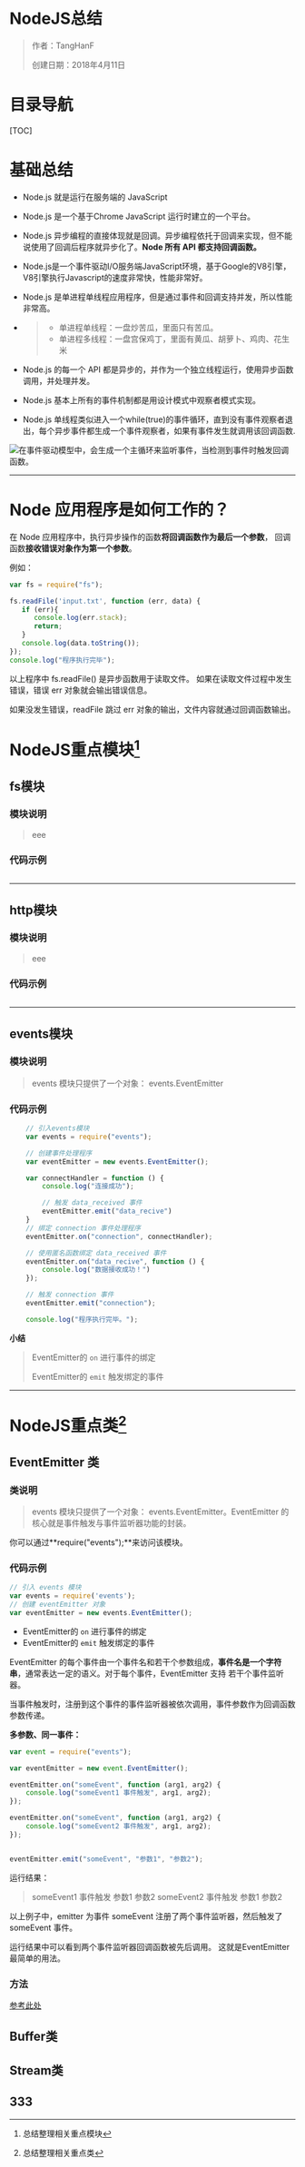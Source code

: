 # NodeJS总结

> 作者：TangHanF
>
> 创建日期：2018年4月11日



# 目录导航

[TOC]



# 基础总结

- Node.js 就是运行在服务端的 JavaScript

- Node.js 是一个基于Chrome JavaScript 运行时建立的一个平台。

- Node.js 异步编程的直接体现就是回调。异步编程依托于回调来实现，但不能说使用了回调后程序就异步化了。**Node 所有 API 都支持回调函数。**

- Node.js是一个事件驱动I/O服务端JavaScript环境，基于Google的V8引擎，V8引擎执行Javascript的速度非常快，性能非常好。

- Node.js 是单进程单线程应用程序，但是通过事件和回调支持并发，所以性能非常高。

- > - 单进程单线程：一盘炒苦瓜，里面只有苦瓜。
  > - 单进程多线程：一盘宫保鸡丁，里面有黄瓜、胡萝卜、鸡肉、花生米

- Node.js 的每一个 API 都是异步的，并作为一个独立线程运行，使用异步函数调用，并处理并发。

- Node.js 基本上所有的事件机制都是用设计模式中观察者模式实现。

- Node.js 单线程类似进入一个while(true)的事件循环，直到没有事件观察者退出，每个异步事件都生成一个事件观察者，如果有事件发生就调用该回调函数.

![](http://www.runoob.com/wp-content/uploads/2015/09/event_loop.jpg "在事件驱动模型中，会生成一个主循环来监听事件，当检测到事件时触发回调函数。")

 

-----

# Node 应用程序是如何工作的？

在 Node 应用程序中，执行异步操作的函数**将回调函数作为最后一个参数**， 回调函数**接收错误对象作为第一个参数**。

例如：

```javascript
var fs = require("fs");

fs.readFile('input.txt', function (err, data) {
   if (err){
      console.log(err.stack);
      return;
   }
   console.log(data.toString());
});
console.log("程序执行完毕");
```

以上程序中 fs.readFile() 是异步函数用于读取文件。 如果在读取文件过程中发生错误，错误 err 对象就会输出错误信息。

如果没发生错误，readFile 跳过 err 对象的输出，文件内容就通过回调函数输出。

# NodeJS重点模块[^ 1]

## fs模块
### 模块说明
> eee
### 代码示例
``` javascript 

```
-----


## http模块
### 模块说明
> eee
### 代码示例
``` javascript 

```
-----

## events模块
### 模块说明
> events 模块只提供了一个对象： events.EventEmitter
### 代码示例

``` JavaScript
    // 引入events模块
    var events = require("events");

    // 创建事件处理程序
    var eventEmitter = new events.EventEmitter();

    var connectHandler = function () {
        console.log("连接成功");

        // 触发 data_received 事件 
        eventEmitter.emit("data_recive")
    }
    // 绑定 connection 事件处理程序
    eventEmitter.on("connection", connectHandler);

    // 使用匿名函数绑定 data_received 事件
    eventEmitter.on("data_recive", function () {
        console.log("数据接收成功！")
    });

    // 触发 connection 事件 
    eventEmitter.emit("connection");

    console.log("程序执行完毕。");
```
**小结**
> EventEmitter的 `on` 进行事件的绑定
>
> EventEmitter的 `emit` 触发绑定的事件

-----



# NodeJS重点类[^ 2]

## EventEmitter 类

### 类说明

>events 模块只提供了一个对象： events.EventEmitter。EventEmitter 的核心就是事件触发与事件监听器功能的封装。

你可以通过**require("events");**来访问该模块。

### 代码示例

```javascript
// 引入 events 模块
var events = require('events');
// 创建 eventEmitter 对象
var eventEmitter = new events.EventEmitter();
```

- EventEmitter的 `on` 进行事件的绑定
- EventEmitter的 `emit` 触发绑定的事件

EventEmitter 的每个事件由一个事件名和若干个参数组成，**事件名是一个字符串**，通常表达一定的语义。对于每个事件，EventEmitter 支持 若干个事件监听器。

当事件触发时，注册到这个事件的事件监听器被依次调用，事件参数作为回调函数参数传递。

**多参数、同一事件：**

```javascript
var event = require("events");

var eventEmitter = new event.EventEmitter();

eventEmitter.on("someEvent", function (arg1, arg2) {
    console.log("someEvent1 事件触发", arg1, arg2);
});

eventEmitter.on("someEvent", function (arg1, arg2) {
    console.log("someEvent2 事件触发", arg1, arg2);
});


eventEmitter.emit("someEvent", "参数1", "参数2");
```

运行结果：

> someEvent1 事件触发 参数1 参数2
> someEvent2 事件触发 参数1 参数2

以上例子中，emitter 为事件 someEvent 注册了两个事件监听器，然后触发了 someEvent 事件。

运行结果中可以看到两个事件监听器回调函数被先后调用。 这就是EventEmitter最简单的用法。



### 方法

[参考此处](http://www.runoob.com/nodejs/nodejs-event.html)

## Buffer类



## Stream类



## 333







[^ 1]: 总结整理相关重点模块
[^ 2]: 总结整理相关重点类